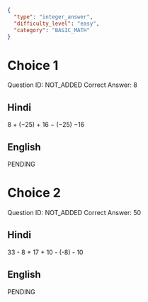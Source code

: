 ```json
{
  "type": "integer_answer",
  "difficulty_level": "easy",
  "category": "BASIC_MATH"
}
```

# Choice 1
Question ID: NOT_ADDED
Correct Answer: 8

## Hindi
8 + (−25) + 16 − (−25) −16

## English
PENDING

# Choice 2
Question ID: NOT_ADDED
Correct Answer: 50

## Hindi
33 - 8 + 17 + 10 - (-8) - 10

## English
PENDING
